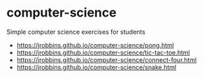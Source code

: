 # computer-science
Simple computer science exercises for students

* https://jrobbins.github.io/computer-science/pong.html
* https://jrobbins.github.io/computer-science/tic-tac-toe.html
* https://jrobbins.github.io/computer-science/connect-four.html
* https://jrobbins.github.io/computer-science/snake.html

